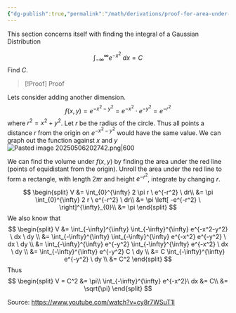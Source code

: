 ```yaml
---
{"dg-publish":true,"permalink":"/math/derivations/proof-for-area-under-gaussian-distribution/"}
---
```



This section concerns itself with finding the integral of a Gaussian Distribution

$$
\int_{-\infty}^{\infty} e^{-x^2}\ dx = C
$$
Find $C$.

> [!Proof] Proof

Lets consider adding another dimension.
$$
f(x,y) = e^{-x^2 - y^2} = e^{-x^2} \cdot e^{-y^2} = e^{-r^2}
$$
where $r^2 = x^2 + y^2$. Let $r$ be the radius of the circle. Thus all points a distance $r$ from the origin on $e^{-x^2 -y^2}$ would have the same value. We can graph out the function against $x$ and $y$
![Pasted image 20250506202742.png|600](/img/user/Images/Pasted%20image%2020250506202742.png)

We can find the volume under $f(x,y)$ by finding the area under the red line (points of equidistant from the origin). Unroll the area under the red line to form a rectangle, with length $2\pi r$ and height $e^{-r^2}$, integrate by changing $r$.

$$
\begin{split}
V &= \int_{0}^{\infty} 2 \pi r \ e^{-r^2} \ dr\\
&= \pi \int_{0}^{\infty} 2 r \ e^{-r^2} \ dr\\
&= \pi \left[ -e^{-r^2} \ \right]^{\infty}_{0}\\
&= \pi
\end{split}
$$
We also know that
$$
\begin{split}
V &= \int_{-\infty}^{\infty} \int_{-\infty}^{\infty} e^{-x^2-y^2} \ dx \ dy \\
&= \int_{-\infty}^{\infty} \int_{-\infty}^{\infty} e^{-x^2} e^{-y^2} \ dx \ dy \\
&= \int_{-\infty}^{\infty} e^{-y^2} \int_{-\infty}^{\infty} e^{-x^2}  \ dx \ dy \\
&= \int_{-\infty}^{\infty} e^{-y^2} C \ dy \\
&= C \int_{-\infty}^{\infty} e^{-y^2} \ dy \\
&= C^2
\end{split}
$$
Thus
$$
\begin{split}
V = C^2 &= \pi\\
\int_{-\infty}^{\infty} e^{-x^2}\ dx &= C\\
&= \sqrt{\pi}
\end{split}
$$

Source: https://www.youtube.com/watch?v=cy8r7WSuT1I
